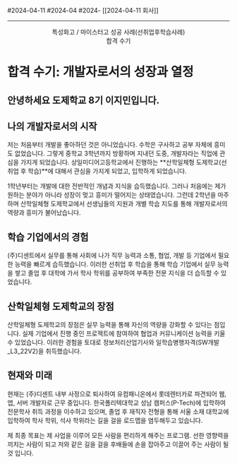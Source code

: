 #2024-04-11
#2024-04 
#2024-  [[2024-04-11 회사]] 
****
<center>특성화고 / 마이스터고 성공 사례(선취업후학습사례) </center>
<center>합격 수기</center>

# 합격 수기: 개발자로서의 성장과 열정
안녕하세요 도제학교 8기 이지민입니다.
---

## 나의 개발자로서의 시작

저는 처음부터 개발을 좋아하던 것은 아니었습니다. 수학은 구사하고 공부 자체에 흥미도 없었습니다. 그렇게 중학교 3학년까지 방황하며 지내던 도중, 개발자라는 직업에 관심을 가지게 되었습니다. 상일미디어고등학교에서 진행하는 **산학일체형 도제학교(선취업 후 학습)**에 대해서 관심을 가지게 되었고, 입학하게 되었습니다.

1학년부터는 개발에 대한 전반적인 개념과 지식을 습득했습니다. 그러나 처음에는 제가 원하는 분야가 아니라 성장이 멎고 흥미가 떨어지는 상태였습니다. 그런데 2학년을 마주하며 산학일체형 도제학교에서 선생님들의 지원과 개별 학습 지도를 통해 개발자로서의 역량과 흥미가 불어났습니다.

## 학습 기업에서의 경험

(주)디센트에서 실무를 통해 사회에 나가 직무 능력과 소통, 협업, 개발 등 기업에서 필요한 능력을 빠르게 습득했습니다. 이러한 선취업 후 학습을 통해 학습 기업에서 실무 능력을 쌓고 졸업 후 대학에 가서 학사 학위를 공부하여 부족한 전문 지식을 더 습득할 수 있었습니다.

## 산학일체형 도제학교의 장점

산학일체형 도제학교의 장점은 실무 능력을 통해 자신의 역량을 강화할 수 있다는 점입니다. 실제 기업에서 진행 중인 프로젝트에 참여하여 협업과 커뮤니케이션 능력을 키울 수 있었습니다. 이러한 경험을 토대로 정보처리산업기사와 일학습병행자격(SW개발_L3_22V2)을 취득했습니다.

## 현재와 미래

현재는 (주)디센트 내부 사정으로 퇴사하여 유컴패니온에서 롯데렌터카로 파견되어 웹, 앱, 서버 개발자로 근무 중입니다. 한국폴리텍대학교 성남 캠퍼스(P-Tech)에 입학하여 전문학사 취득 과정을 이수하고 있으며, 졸업 후 재직자 전형을 통해 서울 소재 대학교에 입학하여 학사 학위, 석사 학위라는 길을 걸을 로드맵을 염두해두고 있습니다. 

제 최종 목표는 제 사업을 이루어 모든 사람을 편리하게 해주는 프로그램. 
선한 영향력을 끼치는 사람이 되고 
저와 같은 길을 걸을 후배들에 손을 잡아주고 이끌어 주는 사람이 될 것 입니다.